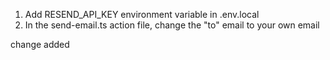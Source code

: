 

1. Add RESEND_API_KEY environment variable in .env.local
2. In the send-email.ts action file, change the "to" email to your own email

change added 
